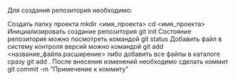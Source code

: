 Для создания репозитория необходимо: 

Создать папку проекта
    mkdir <имя_проекта>
    cd <имя_проекта>
Инициализировать создание репозитория
    git init
Состояние репозитория можно посмотреть командой
    git status
Добавить файл в систему контроля версий можно командой
    git add <название_файла.расширение>
    либо добавить все файлы в каталоге сразу
    git add .
После внесения изменений необходимо сделать коммит
    git commit -m "Примечение к коммиту"
    
